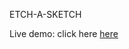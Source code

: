 ETCH-A-SKETCH

Live demo: click here <a href="https://jonathan653.github.io/etch-a-sketch/">here</a>
